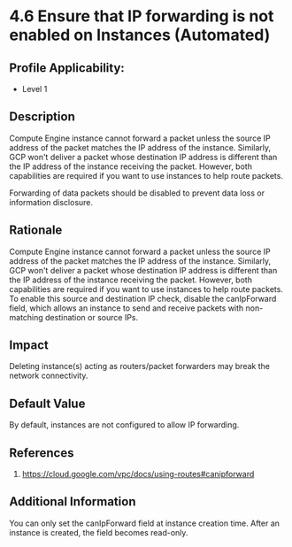 # 4.6 Ensure that IP forwarding is not enabled on Instances (Automated)

## Profile Applicability:

- Level 1

## Description

Compute Engine instance cannot forward a packet unless the source IP address of the packet matches the IP address of the instance. Similarly, GCP won't deliver a packet whose destination IP address is different than the IP address of the instance receiving the packet. However, both capabilities are required if you want to use instances to help route packets.  

Forwarding of data packets should be disabled to prevent data loss or information disclosure.

## Rationale

Compute Engine instance cannot forward a packet unless the source IP address of the packet matches the IP address of the instance. Similarly, GCP won't deliver a packet whose destination IP address is different than the IP address of the instance receiving the packet. However, both capabilities are required if you want to use instances to help route packets. To enable this source and destination IP check, disable the canIpForward field, which allows an instance to send and receive packets with non-matching destination or source IPs.

## Impact

Deleting instance(s) acting as routers/packet forwarders may break the network connectivity.

## Default Value

By default, instances are not configured to allow IP forwarding.

## References

1. https://cloud.google.com/vpc/docs/using-routes#canipforward

## Additional Information

You can only set the canIpForward field at instance creation time. After an instance is created, the field becomes read-only.